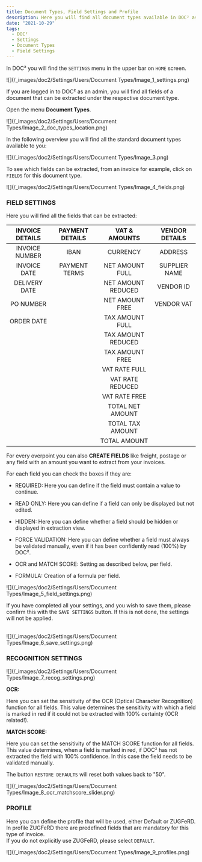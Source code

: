 ```yaml
---
title: Document Types, Field Settings and Profile
description: Here you will find all document types available in DOC² as invoice, credit note, delivery note, order confirmation and many more
date: "2021-10-29"
tags:
  - DOC²
  - Settings
  - Document Types
  - Field Settings
---
```



In DOC² you will find the `SETTINGS` menu in the upper bar on `HOME` screen.

![](/_images/doc2/Settings/Users/Document Types/Image_1_settings.png)

If you are logged in to DOC² as an admin, you will find all fields of a document that can be extracted under the respective document type.

Open the menu **Document Types**.

![](/_images/doc2/Settings/Users/Document Types/Image_2_doc_types_location.png)

In the following overview you will find all the standard document types available to you:

![](/_images/doc2/Settings/Users/Document Types/Image_3.png)

To see which fields can be extracted, from an invoice for example, click on `FIELDS` for this document type.

![](/_images/doc2/Settings/Users/Document Types/Image_4_fields.png)

### FIELD SETTINGS

Here you will find all the fields that can be extracted:

| INVOICE DETAILS    | PAYMENT DETAILS     |  VAT & AMOUNTS      |  VENDOR DETAILS     |
|       :----:       |        :----:       |       :----:        |      :----:         | 
| INVOICE NUMBER     | IBAN                | CURRENCY            | ADDRESS             |
| INVOICE DATE       | PAYMENT TERMS       | NET AMOUNT FULL     | SUPPLIER NAME       | 
| DELIVERY DATE      |                     | NET AMOUNT REDUCED  | VENDOR ID           |
| PO NUMBER          |                     | NET AMOUNT FREE     | VENDOR VAT          |
| ORDER DATE         |                     | TAX AMOUNT FULL     |                     | 
|                    |                     | TAX AMOUNT REDUCED  |                     | 
|                    |                     | TAX AMOUNT FREE     |                     |
|                    |                     | VAT RATE FULL       |                     | 
|                    |                     | VAT RATE REDUCED    |                     |
|                    |                     | VAT RATE FREE       |                     |
|                    |                     | TOTAL NET AMOUNT    |                     |
|                    |                     | TOTAL TAX AMOUNT    |                     |
|                    |                     | TOTAL AMOUNT        |                     |




For every overpoint you can also **CREATE FIELDS** like freight, postage or any field with an amount you want to extract from your invoices.

For each field you can check the boxes if they are:

- REQUIRED: Here you can define if the field must contain a value to continue.

- READ ONLY: Here you can define if a field can only be displayed but not edited.

- HIDDEN: Here you can define whether a field should be hidden or displayed in extraction view.

- FORCE VALIDATION: Here you can define whether a field must always be validated manually, even if it has been confidently read (100%) by DOC².

- OCR and MATCH SCORE: Setting as described below, per field.

- FORMULA: Creation of a formula per field.


![](/_images/doc2/Settings/Users/Document Types/Image_5_field_settings.png)

If you have completed all your settings, and you wish to save them, please confirm this with the `SAVE SETTINGS` button. If this is not done, the settings will not be applied.<br>
<br>

![](/_images/doc2/Settings/Users/Document Types/Image_6_save_settings.png)



### RECOGNITION SETTINGS

![](/_images/doc2/Settings/Users/Document Types/Image_7_recog_settings.png)

**OCR:**

Here you can set the sensitivity of the OCR (Optical Character Recognition) function for all fields. This value determines the sensitivity with which a field is marked in red if it could not be extracted with 100% certainty (OCR related!).

**MATCH SCORE:**

Here you can set the sensitivity of the MATCH SCORE function for all fields. This value determines, when a field is marked in red, if DOC² has not extracted the field with 100% confidence. In this case the field needs to be validated manually.

The button `RESTORE DEFAULTS` will reset both values back to "50".

![](/_images/doc2/Settings/Users/Document Types/Image_8_ocr_matchscore_slider.png)


### PROFILE

Here you can define the profile that will be used, either Default or ZUGFeRD.<br> In profile ZUGFeRD there are predefined fields that are mandatory for this type of invoice.<br> If you do not explicitly use ZUGFeRD, please select `DEFAULT`.

![](/_images/doc2/Settings/Users/Document Types/Image_9_profiles.png)




